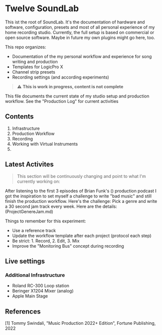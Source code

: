 # Twelve SoundLab

This ist the root of SoundLab. It's the documentation of hardware and software, configuration, presets and most of all personal experience of my home recording studio. Currently, the full setup is based on commercial or open source software. Maybe in future my own plugins might go here, too.

This repo organizes:
- Documentation of the my personal workflow and experience for song writing and production 
- Templates for LogicPro X
- Channel strip presets
- Recording settings (and according experiments)

> :warning: **This is work in progress, content is not complete**

This file documents the current state of my studio setup and production workflow.
See the "Production Log" for current activities

## Contents

1. Infrastructure
2. Production Workflow
3. Recording
4. Working with Virtual Instruments
5. 

## Latest Activites

> This section will be continuously changing and point to what I'm currently working on:

After listening to the first 3 episodes of Brian Funk's () production podcast I got the inspiration to set myself a challenge to write "bad music" and still finish the production workflow.
Here's the challenge: Pick a genre and write a 30 second jam track every week.
Here are the details: (ProjectGenereJam.md)

Things to remember for this experiment:
* Use a reference track
* Update the workflow template after each project (protocol each step)
* Be strict: 1. Record, 2. Edit, 3. Mix
* Improve the "Monitoring Bus" concept during recording





## Live settings

### Additional Infrastructure
* Roland RC-300 Loop station
* Beringer X1204 Mixer (analog)
* Apple Main Stage

## References

[1] Tommy Swindali, "Music Production 2022+ Edition", Fortune Publishing, 2022
